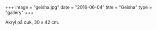 +++
image = "geisha.jpg"
date = "2016-06-04"
title = "Geisha"
type = "gallery"
+++

Akryl på duk, 30 x 42 cm.
 

